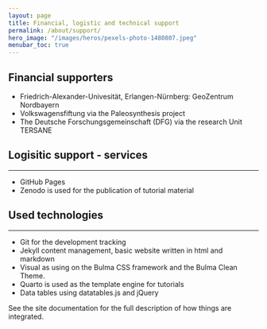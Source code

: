 ```yaml
---
layout: page
title: Financial, logistic and technical support 
permalink: /about/support/
hero_image: "/images/heros/pexels-photo-1480807.jpeg"
menubar_toc: true
---
```


## Financial supporters 

- Friedrich-Alexander-Univesität, Erlangen-Nürnberg: GeoZentrum Nordbayern
- Volkswagensfiftung via the Paleosynthesis project
- The Deutsche Forschungsgemeinschaft (DFG) via the research Unit TERSANE 


## Logisitic support - services 

* * *

- GitHub Pages
- Zenodo is used for the publication of tutorial material

## Used technologies 

* * *

- Git for the development tracking
- Jekyll content management, basic website written in html and markdown
- Visual as using on the Bulma CSS framework and the Bulma Clean Theme.
- Quarto is used as the template engine for tutorials
- Data tables using datatables.js and jQuery

See the site documentation for the full description of how things are integrated.

